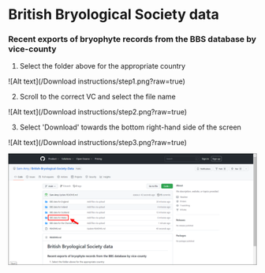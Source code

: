 # British Bryological Society data
### Recent exports of bryophyte records from the BBS database by vice-county

1) Select the folder above for the appropriate country

![Alt text](/Download instructions/step1.png?raw=true)

2) Scroll to the correct VC and select the file name

![Alt text](/Download instructions/step2.png?raw=true)

3) Select 'Download' towards the bottom right-hand side of the screen

![Alt text](/Download instructions/step3.png?raw=true)

![Alt text](/step1.png?raw=true)

